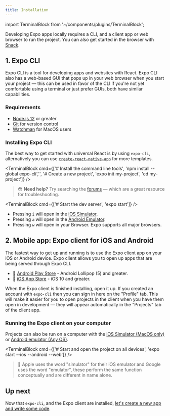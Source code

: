 ```yaml
---
title: Installation
---
```


import TerminalBlock from '~/components/plugins/TerminalBlock';

Developing Expo apps locally requires a CLI, and a client app or web browser to run the project. You can also get started in the browser with [Snack](https://snack.expo.io/).

## 1. Expo CLI

Expo CLI is a tool for developing apps and websites with React. Expo CLI also has a web-based GUI that pops up in your web browser when you start your project &mdash; this can be used in favor of the CLI if you're not yet comfortable using a terminal or just prefer GUIs, both have similar capabilities.

### Requirements

- [Node.js 12](https://nodejs.org/en/) or greater
- [Git](https://git-scm.com) for version control
- [Watchman](https://facebook.github.io/watchman/docs/install#buildinstall) for MacOS users

### Installing Expo CLI

The best way to get started with universal React is by using `expo-cli`, alternatively you can use [`create-react-native-app`](https://github.com/expo/create-react-native-app) for more templates.

<TerminalBlock cmd={['# Install the command line tools', 'npm install --global expo-cli','', '# Create a new project', 'expo init my-project', 'cd my-project']} />

> 😳 **Need help?** Try searching the [forums](https://forums.expo.io) &mdash; which are a great resource for troubleshooting.

<TerminalBlock cmd={['# Start the dev server', 'expo start']} />

- Pressing `i` will open in the [iOS Simulator](../../workflow/ios-simulator/).
- Pressing `a` will open in the [Android Emulator](../../workflow/android-studio-emulator/).
- Pressing `w` will open in your Browser. Expo supports all major browsers.

## 2. Mobile app: Expo client for iOS and Android

The fastest way to get up and running is to use the Expo client app on your iOS or Android device. Expo client allows you to open up apps that are being served through Expo CLI.

- 🤖 [Android Play Store](https://play.google.com/store/apps/details?id=host.exp.exponent) - Android Lollipop (5) and greater.
- 🍎 [iOS App Store](https://itunes.com/apps/exponent) - iOS 10 and greater.

When the Expo client is finished installing, open it up. If you created an account with `expo-cli` then you can sign in here on the "Profile" tab. This will make it easier for you to open projects in the client when you have them open in development &mdash; they will appear automatically in the "Projects" tab of the client app.

### Running the Expo client on your computer

Projects can also be run on a computer with the [iOS Simulator (MacOS only)](../../workflow/ios-simulator/) or [Android emulator (Any OS)](../../workflow/android-studio-emulator/).

<TerminalBlock cmd={['# Start and open the project on all devices', 'expo start --ios --android --web']} />

> 🧐 Apple uses the word "simulator" for their iOS emulator and Google uses the word "emulator", these perform the same function conceptually and are different in name alone.

## Up next

Now that `expo-cli`, and the Expo client are installed, [let's create a new app and write some code](../../get-started/create-a-new-app/).
